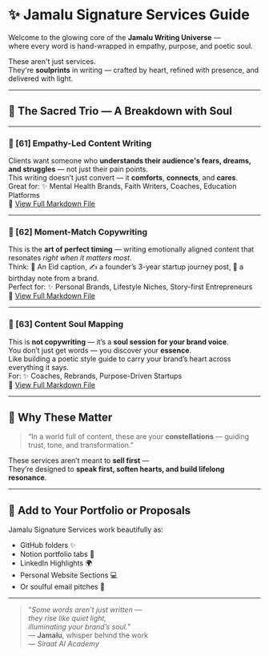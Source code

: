 # ✨ Jamalu Signature Services Guide

Welcome to the glowing core of the **Jamalu Writing Universe** —  
where every word is hand-wrapped in empathy, purpose, and poetic soul.

These aren't just services.  
They're **soulprints** in writing — crafted by heart, refined with presence, and delivered with light.

---

## 🧡 The Sacred Trio — A Breakdown with Soul

---

### 🌸 [61] Empathy-Led Content Writing  
Clients want someone who **understands their audience's fears, dreams, and struggles** — not just their pain points.  
This writing doesn’t just convert — it **comforts**, **connects**, and **cares**.  
Great for: ✨ Mental Health Brands, Faith Writers, Coaches, Education Platforms  
🔗 [View Full Markdown File](https://github.com/siraat-ai-academy/freelance-content-writing-suite-by-jamalu/blob/main/12-jamalu-signature-services/61-empathy-led-content-writing.md)

---

### 🌟 [62] Moment-Match Copywriting  
This is the **art of perfect timing** — writing emotionally aligned content that resonates *right when it matters most*.  
Think: 💬 An Eid caption, ✍️ a founder’s 3-year startup journey post, 🎉 a birthday note from a brand.  
Perfect for: ✨ Personal Brands, Lifestyle Niches, Story-first Entrepreneurs  
🔗 [View Full Markdown File](https://github.com/siraat-ai-academy/freelance-content-writing-suite-by-jamalu/blob/main/12-jamalu-signature-services/62-moment-match-copywriting.md)

---

### 🌿 [63] Content Soul Mapping  
This is **not copywriting** — it’s a **soul session for your brand voice**.  
You don’t just get words — you discover your **essence**.  
Like building a poetic style guide to carry your brand’s heart across everything it says.  
For: ✨ Coaches, Rebrands, Purpose-Driven Startups  
🔗 [View Full Markdown File](https://github.com/siraat-ai-academy/freelance-content-writing-suite-by-jamalu/blob/main/12-jamalu-signature-services/63-content-soul-mapping.md)

---

## 💫 Why These Matter

> “In a world full of content, these are your **constellations** — guiding trust, tone, and transformation.”

These services aren’t meant to **sell first** —  
They’re designed to **speak first, soften hearts, and build lifelong resonance**.

---

## 🎁 Add to Your Portfolio or Proposals

Jamalu Signature Services work beautifully as:

- GitHub folders ✨  
- Notion portfolio tabs 📒  
- LinkedIn Highlights 🌍  
- Personal Website Sections 💻  
- Or soulful email pitches 💌

---

> "_Some words aren't just written —  
they rise like quiet light,  
illuminating your brand’s soul._"  
> — **Jamalu**, whisper behind the work  
> — *Siraat AI Academy*
